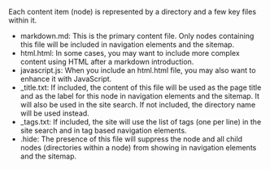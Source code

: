 Each content item (node) is represented by a directory and a few key files within it.

- markdown.md: This is the primary content file. Only nodes containing this file will be included in navigation elements and the sitemap.
- html.html: In some cases, you may want to include more complex content using HTML after a markdown introduction.
- javascript.js: When you include an html.html file, you may also want to enhance it with JavaScript.
- _title.txt: If included, the content of this file will be used as the page title and as the label for this node in navigation elements and the sitemap. It will also be used in the site search. If not included, the directory name will be used instead.
- _tags.txt: If included, the site will use the list of tags (one per line) in the site search and in tag based navigation elements.
- .hide: The presence of this file will suppress the node and all child nodes (directories within a node) from showing in navigation elements and the sitemap.